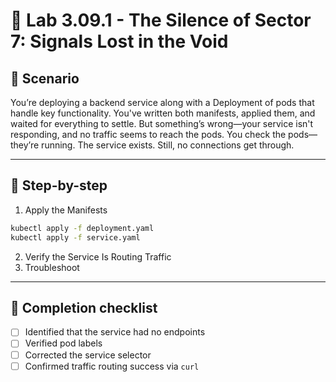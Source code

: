 # 🧰 Lab 3.09.1 - The Silence of Sector 7: Signals Lost in the Void

## 🎯 Scenario
You’re deploying a backend service along with a Deployment of pods that handle key functionality. You've written both manifests, applied them, and waited for everything to settle.
But something’s wrong—your service isn't responding, and no traffic seems to reach the pods. You check the pods—they’re running. The service exists. Still, no connections get through.

---

## 🧭 Step-by-step

1. Apply the Manifests

```bash
kubectl apply -f deployment.yaml
kubectl apply -f service.yaml
```

2. Verify the Service Is Routing Traffic
3. Troubleshoot

---

## 🏁 Completion checklist

* [ ] Identified that the service had no endpoints
* [ ] Verified pod labels
* [ ] Corrected the service selector
* [ ] Confirmed traffic routing success via `curl`